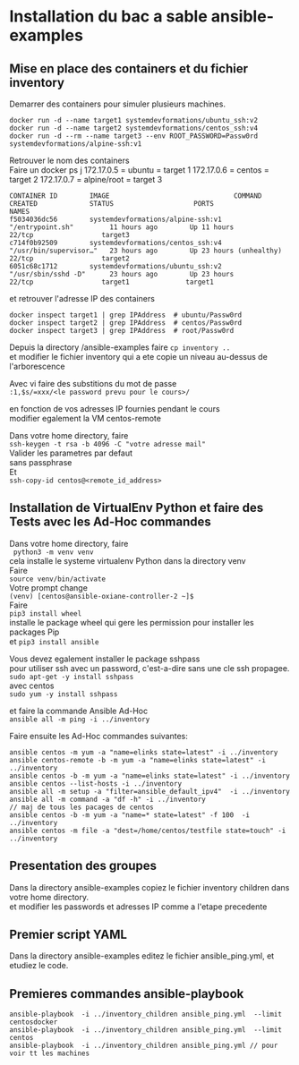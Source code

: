 # Installation du bac a sable ansible-examples

## Mise en place des containers et du fichier inventory  
Demarrer des containers pour simuler plusieurs machines.    
```shell script
docker run -d --name target1 systemdevformations/ubuntu_ssh:v2  
docker run -d --name target2 systemdevformations/centos_ssh:v4  
docker run -d --rm --name target3 --env ROOT_PASSWORD=Passw0rd systemdevformations/alpine-ssh:v1  
```
Retrouver le nom des containers  
Faire un docker ps   j
172.17.0.5 = ubuntu = target 1
172.17.0.6 = centos = target 2
172.17.0.7 = alpine/root = target 3
```shell script
CONTAINER ID        IMAGE                               COMMAND                  CREATED             STATUS                    PORTS                  NAMES
f5034036dc56        systemdevformations/alpine-ssh:v1   "/entrypoint.sh"         11 hours ago        Up 11 hours               22/tcp                 target3
c714f0b92509        systemdevformations/centos_ssh:v4   "/usr/bin/supervisor…"   23 hours ago        Up 23 hours (unhealthy)   22/tcp                 target2
6051c68c1712        systemdevformations/ubuntu_ssh:v2   "/usr/sbin/sshd -D"      23 hours ago        Up 23 hours               22/tcp                 target1              target1  
```  
 et retrouver l'adresse IP des containers  
 ```shell script
 docker inspect target1 | grep IPAddress  # ubuntu/Passw0rd  
 docker inspect target2 | grep IPAddress  # centos/Passw0rd 
 docker inspect target3 | grep IPAddress  # root/Passw0rd 
```

Depuis la directory /ansible-examples faire ``cp inventory ..``  
et modifier le fichier inventory qui a ete copie un niveau au-dessus de l'arborescence    

Avec vi faire des substitions du mot de passe  
```:1,$s/=xxx/<le password prevu pour le cours>/```  

en fonction de vos adresses IP fournies pendant le cours     
modifier egalement la VM centos-remote  

Dans votre home directory,  faire  
```ssh-keygen -t rsa -b 4096 -C "votre adresse mail"```  
Valider les parametres par defaut  
sans passphrase  
Et  
```ssh-copy-id centos@<remote_id_address>```  

## Installation de VirtualEnv Python et faire des Tests avec les Ad-Hoc commandes  

Dans votre home directory, faire  
`` python3 -m venv venv``  
cela installe le systeme virtualenv Python dans la directory venv    
Faire  
```source venv/bin/activate```   
Votre prompt change   
```(venv) [centos@ansible-oxiane-controller-2 ~]$```  
Faire   
```pip3 install wheel```    
installe le package wheel qui gere les permission pour installer les packages Pip     
et
```pip3 install ansible```

Vous devez egalement installer le package sshpass   
pour utiliser ssh avec un password, c'est-a-dire sans une cle ssh propagee.    
```sudo apt-get -y install sshpass```  
avec centos  
```sudo yum -y install sshpass```

et faire la commande Ansible Ad-Hoc   
```ansible all -m ping -i ../inventory```

Faire ensuite  les Ad-Hoc commandes suivantes:  
``` code 
ansible centos -m yum -a "name=elinks state=latest" -i ../inventory
ansible centos-remote -b -m yum -a "name=elinks state=latest" -i ../inventory
ansible centos -b -m yum -a "name=elinks state=latest" -i ../inventory
ansible centos --list-hosts -i ../inventory
ansible all -m setup -a "filter=ansible_default_ipv4"  -i ../inventory
ansible all -m command -a "df -h" -i ../inventory
// maj de tous les pacages de centos
ansible centos -b -m yum -a "name=* state=latest" -f 100  -i ../inventory
ansible centos -m file -a "dest=/home/centos/testfile state=touch" -i ../inventory 
```
## Presentation des groupes
Dans la directory ansible-examples copiez le fichier inventory children dans votre home directory.   
et modifier les passwords et adresses IP comme a l'etape precedente  

## Premier script YAML
Dans la directory ansible-examples editez le fichier ansible_ping.yml, et etudiez le code. 
## Premieres commandes ansible-playbook
 ```shell script
ansible-playbook  -i ../inventory_children ansible_ping.yml  --limit centosdocker
ansible-playbook  -i ../inventory_children ansible_ping.yml  --limit centos
ansible-playbook  -i ../inventory_children ansible_ping.yml // pour voir tt les machines
````
